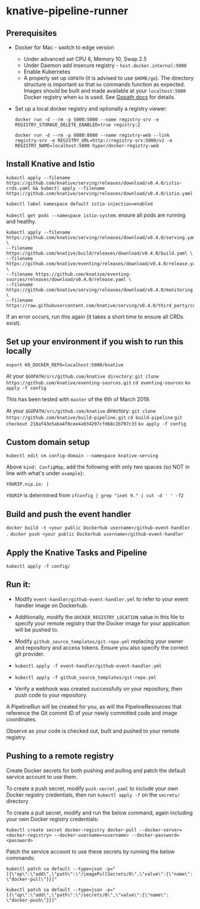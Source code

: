 # knative-pipeline-runner

## Prerequisites

- Docker for Mac - switch to edge version
    - Under advanced set CPU 6, Memory 10, Swap 2.5
    - Under Daemon add insecure registry - `host.docker.internal:5000`
    - Enable Kubernetes
    - A properly set up `GOPATH` (it is advised to use `$HOME/go`). The directory structure is important so that `ko` commands function as expected. Images should be built and made available at your `localhost:5000` Docker registry when `ko` is used. See [Gopath docs](https://github.com/golang/go/wiki/GOPATH) for details.

- Set up a local docker registry and optionally a registry viewer:

  ```
  docker run -d --rm -p 5000:5000 --name registry-srv -e REGISTRY_STORAGE_DELETE_ENABLED=true registry:2

  docker run -d --rm -p 8080:8080 --name registry-web --link registry-srv -e REGISTRY_URL=http://registry-srv:5000/v2 -e REGISTRY_NAME=localhost:5000 hyper/docker-registry-web
  ```

## Install Knative and Istio

`kubectl apply --filename https://github.com/knative/serving/releases/download/v0.4.0/istio-crds.yaml && kubectl apply --filename https://github.com/knative/serving/releases/download/v0.4.0/istio.yaml`

`kubectl label namespace default istio-injection=enabled`

`kubectl get pods --namespace istio-system`: ensure all pods are running and healthy.

```
kubectl apply --filename https://github.com/knative/serving/releases/download/v0.4.0/serving.yaml \
--filename https://github.com/knative/build/releases/download/v0.4.0/build.yaml \
--filename https://github.com/knative/eventing/releases/download/v0.4.0/release.yaml \
--filename https://github.com/knative/eventing-sources/releases/download/v0.4.0/release.yaml \
--filename https://github.com/knative/serving/releases/download/v0.4.0/monitoring.yaml \
--filename https://raw.githubusercontent.com/knative/serving/v0.4.0/third_party/config/build/clusterrole.yaml
```

If an error occurs, run this again (it takes a short time to ensure all CRDs exist).

## Set up your environment if you wish to run this locally

`export KO_DOCKER_REPO=localhost:5000/knative`

At your `$GOPATH/src/github.com/knative directory`: `git clone https://github.com/knative/eventing-sources.git`
`cd eventing-sources`
`ko apply -f config`

This has been tested with `master` of the 6th of March 2019.

At your `$GOPATH/src/github.com/knative` directory: `git clone https://github.com/knative/build-pipeline.git`
`cd build-pipeline`
`git checkout 218af43e5aba4f0cee4a934297cfd68c2b797c33`
`ko apply -f config`

## Custom domain setup

`kubectl edit cm config-domain --namespace knative-serving`

Above `kind: ConfigMap`, add the following with only *two* spaces (so NOT in line with what's under `example`):

`YOURIP.nip.io: |`

`YOURIP` is determined from `ifconfig | grep "inet 9." | cut -d ' ' -f2`

## Build and push the event handler

`docker build -t <your public Dockerhub username>/github-event-handler .`
`docker push <your public Dockerhub username>/github-event-handler`

## Apply the Knative Tasks and Pipeline

`kubectl apply -f config/`

## Run it:

- Modify `event-handler/github-event-handler.yml` to refer to your event handler image on Dockerhub.
- Additionally, modify the `DOCKER_REGISTRY_LOCATION` value in this file to specify your remote registry that the Docker image for your application will be pushed to.
- Modify `github_source_templates/git-repo.yml` replacing your owner and repository and access tokens. Ensure you also specify the correct git provider. 

- `kubectl apply -f event-handler/github-event-handler.yml`
- `kubectl apply -f github_source_templates/git-repo.yml`
- Verify a webhook was created successfully on your repository, then push code to your repository. 

A PipelineRun will be created for you, as will the PipelineResources that reference the Git commit ID of your newly committed code and image coordinates. 

Observe as your code is checked out, built and pushed to your remote registry.

## Pushing to a remote registry

Create Docker secrets for both pushing and pulling and patch the default service account to use them.

To create a push secret, modify `push-secret.yaml` to include your own Docker registry credentials, then run `kubectl apply -f` on the `secrets/` directory

To create a pull secret, modify and run the below command, again including your own Docker registry credentials:

`kubectl create secret docker-registry docker-pull --docker-server=<docker-registry> --docker-username=<username> --docker-password=<password>`

Patch the service account to use these secrets by running the below commands: 

`kubectl patch sa default --type=json -p="[{\"op\":\"add\",\"path\":\"/imagePullSecrets/0\",\"value\":{\"name\": \"docker-pull\"}}]"`

`kubectl patch sa default --type=json -p="[{\"op\":\"add\",\"path\":\"/secrets/0\",\"value\":{\"name\": \"docker-push\"}}]"`